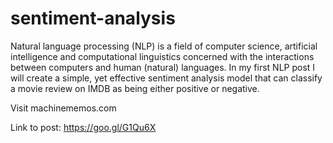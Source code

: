 # sentiment-analysis
Natural language processing (NLP) is a field of computer science, artificial intelligence and computational linguistics concerned with the interactions between computers and human (natural) languages. In my first NLP post I will create a simple, yet effective sentiment analysis model that can classify a movie review on IMDB as being either positive or negative.

Visit machinememos.com

Link to post: https://goo.gl/G1Qu6X
